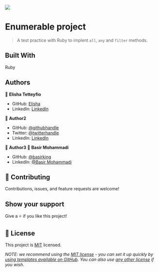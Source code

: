 ![](https://img.shields.io/badge/Microverse-blueviolet)

# Enumerable project

> A test practice with Ruby to implent `all`, `any` and `filter` methods.


## Built With

Ruby


## Authors

👤 **Elisha Tetteyfio**

- GitHub: [Elisha](https://github.com/elisha-tetteyfio)
- LinkedIn: [LinkedIn](https://linkedin.com/in/elisha-tetteyfio)

👤 **Author2**

- GitHub: [@githubhandle](https://github.com/githubhandle)
- Twitter: [@twitterhandle](https://twitter.com/twitterhandle)
- LinkedIn: [LinkedIn](https://linkedin.com/in/linkedinhandle)

👤 **Author3**
👤 **Basir Mohammadi**

- GitHub: [@basirking](https://github.com/Basir-Mohammadi)
- LinkedIn: [@Basir Mohammadi](https://www.linkedin.com/in/basirmohammadi/)
## 🤝 Contributing

Contributions, issues, and feature requests are welcome!

## Show your support

Give a ⭐️ if you like this project!
## 📝 License

This project is [MIT](./LICENSE) licensed.

_NOTE: we recommend using the [MIT license](https://choosealicense.com/licenses/mit/) - you can set it up quickly by [using templates available on GitHub](https://docs.github.com/en/communities/setting-up-your-project-for-healthy-contributions/adding-a-license-to-a-repository). You can also use [any other license](https://choosealicense.com/licenses/) if you wish._
